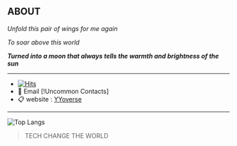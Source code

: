 <h2> ABOUT </h2>

*Unfold this pair of wings for me again*

*To soar above this world*

**_Turned into a moon that always tells the warmth and brightness of the sun_**

---

- [![Hits](https://hits.seeyoufarm.com/api/count/incr/badge.svg?url=https%3A%2F%2Fgithub.com%2FSumalene&count_bg=%23AF95F1&title_bg=%23212020&icon=git.svg&icon_color=%2397E9E2&title=Yoka&edge_flat=false)](https://hits.seeyoufarm.com)
- 📨 Email [!Uncommon Contacts] 
- 📋 website : <a href="https://march7th.me/" target="_blank">YYoverse</a>
<!-- ![Dusai's GitHub stats](https://github-readme-stats-git-masterrstaa-rickstaa.vercel.app/api?username=Sumalene&theme=tokyonight&hide=contribs,prs&show_icons=true)   -->
<!--  [![Top Langs](https://github-readme-stats.vercel.app/api/top-langs/?username=Sumalene&theme=material-palenight)](https://github.com/Sumalene) -->

---

![Top Langs](https://github-readme-stats.vercel.app/api/top-langs/?username=Sumalene&layout=compact&theme=material-palenight&hide=scss,Nunjucks,JupyterNotebook)


> TECH CHANGE THE WORLD
  
<!--  ![GitHub stats](https://github.com/Sumalene/Sumalene/assets/124686994/8a6f1a5c-a9e5-4439-aa10-59dbbfc3bd8f)  -->
